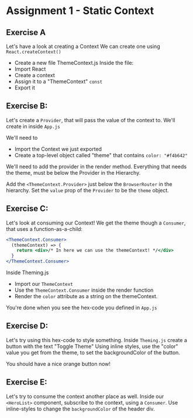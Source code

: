 # Assignment 1 - Static Context
## Exercise A
Let's have a look at creating a Context
We can create one using
`React.createContext()`

  - Create a new file ThemeContext.js
Inside the file:
  - Import React
  - Create a context
  - Assign it to a "ThemeContext" `const`
  - Export it

## Exercise B:
Let's create a `Provider`, that will pass the value of the context
to. We'll create in inside `App.js`

We'll need to
  - Import the Context we just exported 
  - Create a top-level object called "theme"
  that contains `color: "#f4b642"`

We'll need to add the provider in the render method.
Everything that needs the theme, must be below the Provider in the Hierarchy.

Add the `<ThemeContext.Provider>` just below the `BrowserRouter` in the hierarchy.
Set the `value` prop of the `Provider` to be the `theme` object.

## Exercise C:
Let's look at consuming our Context!
We get the theme though a `Consumer`, that uses a function-as-a-child:
```jsx harmony
<ThemeContext.Consumer>
  (themeContext) => {
    return <div>/* In here we can use the themeContext! */</div>
  }
</ThemeContext.Consumer>
```
Inside Theming.js
- Import our `ThemeContext`
- Use the `ThemeContext.Consumer` inside the render function
- Render the `color` attribute as a string on the themeContext.

You're done when you see the hex-code you defined in `App.js`

## Exercise D:
Let's try using this hex-code to style something.
Inside `Theming.js` create a button with the text "Toggle Theme"
Using inline styles, use the "color" value you get from the theme, to
set the backgroundColor of the button.

You should have a nice orange button now!

## Exercise E:
Let's try to consume the context another place as well.
Inside our `<HeroList>` component, subscribe to the context, using
a `Consumer`.
Use inline-styles to change the `backgroundColor` of the header div.
